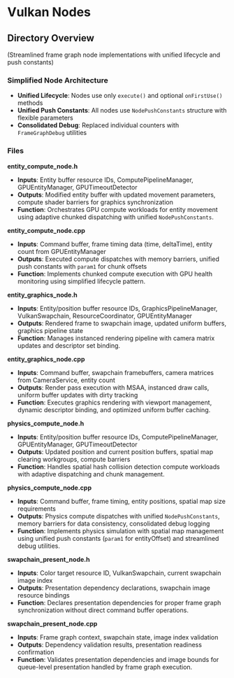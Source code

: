 # Vulkan Nodes

## Directory Overview
(Streamlined frame graph node implementations with unified lifecycle and push constants)

### Simplified Node Architecture
- **Unified Lifecycle**: Nodes use only `execute()` and optional `onFirstUse()` methods
- **Unified Push Constants**: All nodes use `NodePushConstants` structure with flexible parameters
- **Consolidated Debug**: Replaced individual counters with `FrameGraphDebug` utilities

### Files

**entity_compute_node.h**
- **Inputs**: Entity buffer resource IDs, ComputePipelineManager, GPUEntityManager, GPUTimeoutDetector
- **Outputs**: Modified entity buffer with updated movement parameters, compute shader barriers for graphics synchronization
- **Function**: Orchestrates GPU compute workloads for entity movement using adaptive chunked dispatching with unified `NodePushConstants`.

**entity_compute_node.cpp**
- **Inputs**: Command buffer, frame timing data (time, deltaTime), entity count from GPUEntityManager
- **Outputs**: Executed compute dispatches with memory barriers, unified push constants with `param1` for chunk offsets
- **Function**: Implements chunked compute execution with GPU health monitoring using simplified lifecycle pattern.

**entity_graphics_node.h**
- **Inputs**: Entity/position buffer resource IDs, GraphicsPipelineManager, VulkanSwapchain, ResourceCoordinator, GPUEntityManager
- **Outputs**: Rendered frame to swapchain image, updated uniform buffers, graphics pipeline state
- **Function**: Manages instanced rendering pipeline with camera matrix updates and descriptor set binding.

**entity_graphics_node.cpp**
- **Inputs**: Command buffer, swapchain framebuffers, camera matrices from CameraService, entity count
- **Outputs**: Render pass execution with MSAA, instanced draw calls, uniform buffer updates with dirty tracking
- **Function**: Executes graphics rendering with viewport management, dynamic descriptor binding, and optimized uniform buffer caching.

**physics_compute_node.h**
- **Inputs**: Entity/position buffer resource IDs, ComputePipelineManager, GPUEntityManager, GPUTimeoutDetector
- **Outputs**: Updated position and current position buffers, spatial map clearing workgroups, compute barriers
- **Function**: Handles spatial hash collision detection compute workloads with adaptive dispatching and chunk management.

**physics_compute_node.cpp**
- **Inputs**: Command buffer, frame timing, entity positions, spatial map size requirements
- **Outputs**: Physics compute dispatches with unified `NodePushConstants`, memory barriers for data consistency, consolidated debug logging
- **Function**: Implements physics simulation with spatial map management using unified push constants (`param1` for entityOffset) and streamlined debug utilities.

**swapchain_present_node.h**
- **Inputs**: Color target resource ID, VulkanSwapchain, current swapchain image index
- **Outputs**: Presentation dependency declarations, swapchain image resource bindings
- **Function**: Declares presentation dependencies for proper frame graph synchronization without direct command buffer operations.

**swapchain_present_node.cpp**
- **Inputs**: Frame graph context, swapchain state, image index validation
- **Outputs**: Dependency validation results, presentation readiness confirmation
- **Function**: Validates presentation dependencies and image bounds for queue-level presentation handled by frame graph execution.